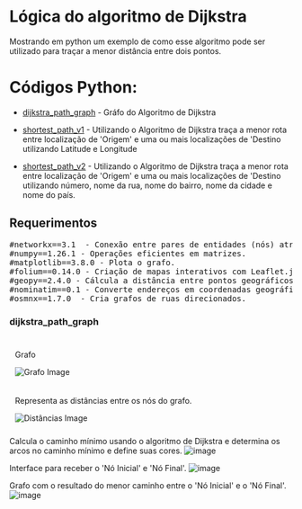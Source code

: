 # Lógica do algoritmo de Dijkstra

Mostrando em python um exemplo de como esse algoritmo pode ser utilizado para traçar a menor distância entre dois pontos.

# Códigos Python:
- [dijkstra_path_graph](https://github.com/BonathanRJ/TCC---Programa-de-Rotas/blob/main/project_python_v1/dijkstra_path_graph.py) - Gráfo do Algoritmo de Dijkstra

- [shortest_path_v1](https://github.com/BonathanRJ/TCC---Programa-de-Rotas/blob/main/project_python_v1/shortest_path_v1.py) - Utilizando o Algoritmo de Dijkstra traça a menor rota entre localização de 'Origem' e uma ou mais localizações de 'Destino utilizando Latitude e Longitude

- [shortest_path_v2](https://github.com/BonathanRJ/TCC---Programa-de-Rotas/blob/main/project_python_v1/shortest_path_v2.py) - Utilizando o Algoritmo de Dijkstra traça a menor rota entre localização de 'Origem' e uma ou mais localizações de 'Destino utilizando número, nome da rua, nome do bairro, nome da cidade e nome do país.


## Requerimentos

<pre>
#networkx==3.1  - Conexão entre pares de entidades (nós) através de arestas.
#numpy==1.26.1 - Operações eficientes em matrizes.
#matplotlib==3.8.0 - Plota o grafo.
#folium==0.14.0 - Criação de mapas interativos com Leaflet.js.
#geopy==2.4.0 - Cálcula a distância entre pontos geográficos.
#nominatim==0.1 - Converte endereços em coordenadas geográficas.
#osmnx==1.7.0  - Cria grafos de ruas direcionados.
</pre>   


### dijkstra_path_graph

<div style="display: flex; flex-direction: column;">

  <div style="margin: 10px;">
    <p>Grafo</p>
    <img src="https://github.com/BonathanRJ/TCC---Programa-de-Rotas/assets/97456370/d7a5c054-25c6-4d1e-8a20-7f624bb70a2c" alt="Grafo Image">
  </div>

  <div style="margin: 10px;">
    <p>Representa as distâncias entre os nós do grafo.</p>
    <img src="https://github.com/BonathanRJ/TCC---Programa-de-Rotas/assets/97456370/cbb7d391-e41f-4176-a587-bc3b0c9a788c" alt="Distâncias Image">
  </div>

</div>



Calcula o caminho mínimo usando o algoritmo de Dijkstra e determina os arcos no caminho mínimo e define suas cores.
![image](https://github.com/BonathanRJ/TCC---Programa-de-Rotas/assets/97456370/8527ba07-ae5c-4118-96eb-65547840cd93)

Interface para receber o 'Nó Inicial' e 'Nó Final'.
![image](https://github.com/BonathanRJ/TCC---Programa-de-Rotas/assets/97456370/05172cc6-4307-4950-929e-d6435b0579df)

Grafo com o resultado do menor caminho entre o 'Nó Inicial' e o 'Nó Final'.
![image](https://github.com/BonathanRJ/TCC---Programa-de-Rotas/assets/97456370/118b02fe-467b-4453-8563-eb24505077fb)
